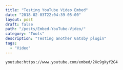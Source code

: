 ```yaml
---
title: "Testing YouTube Video Embed"
date: "2018-02-03T22:04:39-05:00"
layout: post
draft: false
path: "/posts/Embed-YouTube-Video/"
category: "Tools"
description: "Testing another Gatsby plugin"
tags:
  - "Video"
---
```


`youtube:https://www.youtube.com/embed/2Xc9gXyf2G4`